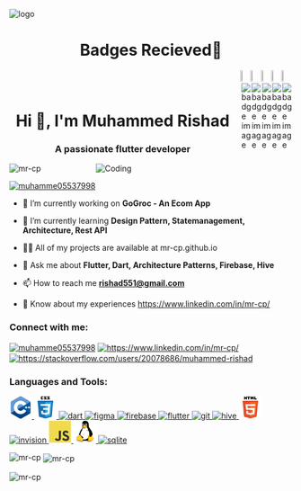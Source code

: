 ![logo](https://github.com/mr-cp/mr-cp/blob/main/image%20(1).png)
<h1 align="center">Badges Recieved🌱</h1>   

<div  
style="width: 20%; height: 20%; object-fit: contain; float: right;">
<img src= "https://assets.holopin.io/hf2023levels/level0-red-0-0-0.webp" 
style="width: 20%; height: 20%; object-fit: contain; float: right;">
<img src="https://github.githubassets.com/images/modules/profile/achievements/pull-shark-default.png" 
style="width: 18%; height: 18%; object-fit: contain; float: right;">   
<img src="https://assets.holopin.io/eyJidWNrZXQiOiJob2xvcGluLWFzc2V0cyIsImtleSI6ImFzc2V0cy9jbG16YzVpdWYxMDA0ODBma3V6dTBxYnpxOCIsImVkaXRzIjp7InJvdGF0ZSI6bnVsbH19" style="width: 18%; height: 18%; object-fit: contain; float: right;">
<img src="https://assets.holopin.io/eyJidWNrZXQiOiJob2xvcGluLWFzc2V0cyIsImtleSI6ImFzc2V0cy9jbG16MW5neWQwMjM3bTN6am50c2V6Yng2IiwiZWRpdHMiOnsicm90YXRlIjpudWxsfX0=" 
style="width: 18%; height: 18%; object-fit: contain; float: right;">     
<img src="https://assets.holopin.io/eyJidWNrZXQiOiJob2xvcGluLWFzc2V0cyIsImtleSI6ImFzc2V0cy9jbG15cWdyMGUwMjI1enV6amdxZmYwbmhsIiwiZWRpdHMiOnsicm90YXRlIjpudWxsfX0=" 
style="width: 18%; height: 18%; object-fit: contain; float: right;"> 
<img src="https://ci5.googleusercontent.com/proxy/JYmDmzdNtaZ-N-GkWF9E8xpPLD1OWwMeOhMJX4Pcb-SKKNsz2bz5SQQZUZgGxa6IbobeW1lVf-rS9gyKYnwjoghGslpefS439FLgyz2ZMCFjoWhQRsQD1CuSM-bEp-lI0_Wlp7zKLyuvpOkmv35V-up4cAYynqO-n3P-w2xD4jSbThPmU7LLJsftWPdE1ByoIoRdTriL-jzwJjj7K8t8NrlozLib869iVAs=s0-d-e1-ft#https://assets.holopin.io/eyJidWNrZXQiOiJob2xvcGluLWFzc2V0cyIsImtleSI6ImFzc2V0cy9jbG16ZXJwM3EzMDUwMGZsZHZ4d2JwZTdhIiwiZWRpdHMiOnsicm90YXRlIjpudWxsfX0=" alt="badge image" style="width: 18%; height: 18%; object-fit: contain; float: right;"> 
 <img src="https://ci6.googleusercontent.com/proxy/1-XNhQ9jHWi05fGbg-sxoUJpq5eUPNsOieHIKovzcUTPknXhzcU2FOc6cfKDbINcCsIPpjxawqlNv6c9eIEpWvDrs6vM5YjaQyBKJorVQi2Z_17uaORdB5084tRA4MJhHUic8uefm5F0jiLq0rtof7VU0qJi6ao1vYsdMDZGJiphanQzCX0_NKa0lOOy21fuKBHwJqka2RSTFnR5PMDUMqXZHu4kBAWTP8o=s0-d-e1-ft#https://assets.holopin.io/eyJidWNrZXQiOiJob2xvcGluLWFzc2V0cyIsImtleSI6ImFzc2V0cy9jbG16Zmc3bjM0OTM0MGZsMXo4aTJoMmloIiwiZWRpdHMiOnsicm90YXRlIjpudWxsfX0=" alt="badge image" style="width: 18%; height: 18%; object-fit: contain; float: right;"> 

 <img src="https://ci4.googleusercontent.com/proxy/pDTBLA3G7jt5jNhByUSPSrXAC4dMdrm8wZgkCOPR3haPUsH5B8NV7PKnenD7KSZadk5SM8fx9Lu30HX3PsG75EFo4iDl8NCy8RUrJebUczlTnGrGaxGS8hMld76PQ6ph0ixQN71HAlrivNu2wnhTsf68DSieDHEmRMvC1WwUPRiaeZHXqSCLoNiATUpc19AXQS7vwdL5MH5Swmk4GKtj0f0oODelQBEWKBc=s0-d-e1-ft#https://assets.holopin.io/eyJidWNrZXQiOiJob2xvcGluLWFzc2V0cyIsImtleSI6ImFzc2V0cy9jbG16Zmh2N2w1MjQ0MGZsMXVncXlmemx2IiwiZWRpdHMiOnsicm90YXRlIjpudWxsfX0=" alt="badge image" style="width: 18%; height: 18%; object-fit: contain; float: right;"> 
 <img src="https://ci6.googleusercontent.com/proxy/HmYMqWmOoH17OeioE4fJaCIwM1iDH568qxuZNoR-ITCxfOLThgFnwi5ntvk7xvt_D4ZSlLWajnNNC8_zhyPvr2YZBbJYrQJnU-NC7rjJMFmklpVBfzt1bHS4RDWB7Vs2ps3iPigi5cU6vAhHbBD4rbqfjgxea0p5tGe_pDeVRepoQUxYJ2TfDHL6NmWR7CtHttJ0RFliNfkfTgMXO70Tv-Hbx82WyqzD13U=s0-d-e1-ft#https://assets.holopin.io/eyJidWNrZXQiOiJob2xvcGluLWFzc2V0cyIsImtleSI6ImFzc2V0cy9jbG16Zmo2bDM1NDM2MGZrMm5ycGhqbmEzIiwiZWRpdHMiOnsicm90YXRlIjpudWxsfX0=" alt="badge 
image" style="width: 18%; height: 18%; object-fit: contain; float: right;">
 <img src="https://ci4.googleusercontent.com/proxy/xM1U9Uq2bDwQizZDmOB8FhZixe4hmYpfwX8AfmoHouJug9PzcnpsIofkGsJiu_BknI0C_w4ziucdho1zwfFQ1fMLT4BJnjq0-Y2lZ5S5OKVlib44hxVF7jL7k1UQmCe-9J1ROaUjwf2us5nzIXkS-3FfdoWtgo6zvBDPyTw6ouZFD94cepYlu6N6JFIxW5nkEEgWDN4uW7VtMEeJse8rcgFBhXaszSR-vME=s0-d-e1-ft#https://assets.holopin.io/eyJidWNrZXQiOiJob2xvcGluLWFzc2V0cyIsImtleSI6ImFzc2V0cy9jbG16Zm92cHgxMDE2NTBmbGRiZTQ0MmViYSIsImVkaXRzIjp7InJvdGF0ZSI6bnVsbH19" alt="badge image" style="width: 18%; height: 18%; object-fit: contain; float: right;">
</div>

<br>
<br>

<h1 align="center">Hi 👋, I'm Muhammed Rishad</h1>
<h3 align="center">A passionate flutter developer</h3>
<img align="right" alt="Coding" width="350" src="https://cdn.dribbble.com/users/1162077/screenshots/3848914/programmer.gif">


<p align="left"> <img src="https://komarev.com/ghpvc/?username=mr-cp&label=Profile%20views&color=0e75b6&style=flat" alt="mr-cp" /> </p>

<p align="left"> <a href="https://twitter.com/muhamme05537998" target="blank"><img src="https://img.shields.io/twitter/follow/muhamme05537998?logo=twitter&style=for-the-badge" alt="muhamme05537998" /></a> </p>

- 🔭 I’m currently working on **GoGroc - An Ecom App**

- 🌱 I’m currently learning **Design Pattern, Statemanagement, Architecture, Rest API**

- 👨‍💻 All of my projects are available at mr-cp.github.io

- 💬 Ask me about **Flutter, Dart, Architecture Patterns, Firebase, Hive**

- 📫 How to reach me **rishad551@gmail.com**

- 📄 Know about my experiences https://www.linkedin.com/in/mr-cp/

<h3 align="left">Connect with me:</h3>
<p align="left">
<a href="https://twitter.com/muhamme05537998" target="blank"><img align="center" src="https://raw.githubusercontent.com/rahuldkjain/github-profile-readme-generator/master/src/images/icons/Social/twitter.svg" alt="muhamme05537998" height="30" width="40" /></a>
<a href="https://linkedin.com/in/https://www.linkedin.com/in/mr-cp/" target="blank"><img align="center" src="https://raw.githubusercontent.com/rahuldkjain/github-profile-readme-generator/master/src/images/icons/Social/linked-in-alt.svg" alt="https://www.linkedin.com/in/mr-cp/" height="30" width="40" /></a>
<a href="https://stackoverflow.com/users/https://stackoverflow.com/users/20078686/muhammed-rishad" target="blank"><img align="center" src="https://raw.githubusercontent.com/rahuldkjain/github-profile-readme-generator/master/src/images/icons/Social/stack-overflow.svg" alt="https://stackoverflow.com/users/20078686/muhammed-rishad" height="30" width="40" /></a>
</p>

<h3 align="left">Languages and Tools:</h3>
<p align="left"> <a href="https://www.w3schools.com/cpp/" target="_blank" rel="noreferrer"> <img src="https://raw.githubusercontent.com/devicons/devicon/master/icons/cplusplus/cplusplus-original.svg" alt="cplusplus" width="40" height="40"/> </a> <a href="https://www.w3schools.com/css/" target="_blank" rel="noreferrer"> <img src="https://raw.githubusercontent.com/devicons/devicon/master/icons/css3/css3-original-wordmark.svg" alt="css3" width="40" height="40"/> </a> <a href="https://dart.dev" target="_blank" rel="noreferrer"> <img src="https://www.vectorlogo.zone/logos/dartlang/dartlang-icon.svg" alt="dart" width="40" height="40"/> </a> <a href="https://www.figma.com/" target="_blank" rel="noreferrer"> <img src="https://www.vectorlogo.zone/logos/figma/figma-icon.svg" alt="figma" width="40" height="40"/> </a> <a href="https://firebase.google.com/" target="_blank" rel="noreferrer"> <img src="https://www.vectorlogo.zone/logos/firebase/firebase-icon.svg" alt="firebase" width="40" height="40"/> </a> <a href="https://flutter.dev" target="_blank" rel="noreferrer"> <img src="https://www.vectorlogo.zone/logos/flutterio/flutterio-icon.svg" alt="flutter" width="40" height="40"/> </a> <a href="https://git-scm.com/" target="_blank" rel="noreferrer"> <img src="https://www.vectorlogo.zone/logos/git-scm/git-scm-icon.svg" alt="git" width="40" height="40"/> </a> <a href="https://hive.apache.org/" target="_blank" rel="noreferrer"> <img src="https://www.vectorlogo.zone/logos/apache_hive/apache_hive-icon.svg" alt="hive" width="40" height="40"/> </a> <a href="https://www.w3.org/html/" target="_blank" rel="noreferrer"> <img src="https://raw.githubusercontent.com/devicons/devicon/master/icons/html5/html5-original-wordmark.svg" alt="html5" width="40" height="40"/> </a> <a href="https://www.invisionapp.com/" target="_blank" rel="noreferrer"> <img src="https://www.vectorlogo.zone/logos/invisionapp/invisionapp-icon.svg" alt="invision" width="40" height="40"/> </a> <a href="https://developer.mozilla.org/en-US/docs/Web/JavaScript" target="_blank" rel="noreferrer"> <img src="https://raw.githubusercontent.com/devicons/devicon/master/icons/javascript/javascript-original.svg" alt="javascript" width="40" height="40"/> </a> <a href="https://www.linux.org/" target="_blank" rel="noreferrer"> <img src="https://raw.githubusercontent.com/devicons/devicon/master/icons/linux/linux-original.svg" alt="linux" width="40" height="40"/> </a> <a href="https://www.sqlite.org/" target="_blank" rel="noreferrer"> <img src="https://www.vectorlogo.zone/logos/sqlite/sqlite-icon.svg" alt="sqlite" width="40" height="40"/> </a> </p>

<p><img align="left" src="https://github-readme-stats.vercel.app/api/top-langs?username=mr-cp&show_icons=true&locale=en&layout=compact" alt="mr-cp" /></p>

<p>&nbsp;<img align="center" src="https://github-readme-stats.vercel.app/api?username=mr-cp&show_icons=true&locale=en" alt="mr-cp" /></p>

<p><img align="center" src="https://github-readme-streak-stats.herokuapp.com/?user=mr-cp&" alt="mr-cp" /></p>
